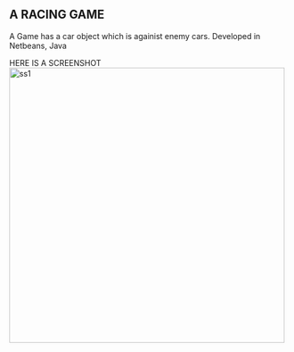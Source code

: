 ## A RACING GAME
A Game has a car object which is againist enemy cars.  Developed in Netbeans, Java

HERE IS A SCREENSHOT
<img width="494" alt="ss1" src="https://user-images.githubusercontent.com/47479239/54086524-3a420180-435b-11e9-9957-41771f48515e.png">
